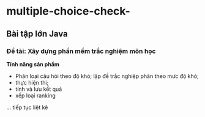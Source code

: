 # multiple-choice-check-
## Bài tập lớn Java 
### Đề tài: Xây dựng phần mềm trắc nghiệm môn học
__Tính năng sản phẩm__
- Phân loại câu hỏi theo độ khó; lập đề trắc nghiệp phân theo mưc độ khó; 
- thực hiện thi; 
- tính và lưu kết quả
- xếp loại ranking

... tiếp tục liệt kê



